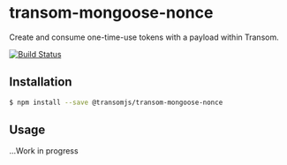 # transom-mongoose-nonce
Create and consume one-time-use tokens with a payload within Transom.

[![Build Status](https://travis-ci.org/transomjs/transom-mongoose-nonce.svg?branch=master)](https://travis-ci.org/transomjs/transom-mongoose-nonce)

## Installation

```bash
$ npm install --save @transomjs/transom-mongoose-nonce
```

## Usage
...Work in progress
